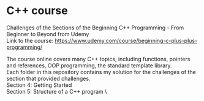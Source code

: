 # C++ course
Challenges of the Sections of the Beginning C++ Programming - From Beginner to Beyond from Udemy \
Link to the course: https://www.udemy.com/course/beginning-c-plus-plus-programming/

The course online covers many C++ topics, including functions, pointers and references, OOP programming, the standard template library.\
Each folder in this repository contains my solution for the challenges of the section that provided challenges.\
Section 4: Getting Started \
Section 5: Structure of a C++ program \
